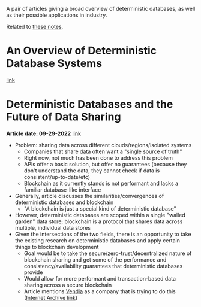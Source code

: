 A pair of articles giving a broad overview of deterministic databases, as well 
as their possible applications in industry. 

Related to [these notes](ProblemsWithACIDand2PhaseCommit-blogpost.md).

# An Overview of Deterministic Database Systems
[link](https://www.cs.umd.edu/~abadi/papers/abadi-cacm2018.pdf)

# Deterministic Databases and the Future of Data Sharing
**Article date: 09-29-2022**
[link](https://thenewstack.io/deterministic-databases-and-the-future-of-data-sharing/)
- Problem: sharing data across different clouds/regions/isolated systems
    - Companies that share data often want a "single source of truth"
    - Right now, not much has been done to address this problem
    - APIs offer a basic solution, but offer no guarantees (because they don't
understand the data, they cannot check if data is consistent/up-to-date/etc)
    - Blockchain as it currently stands is not performant and lacks a familiar
database-like interface
- Generally, article discusses the similarities/convergences of deterministic
databases and blockchain
    - "A blockchain is just a special kind of deterministic database"
- However, deterministic databases are scoped within a single "walled garden" 
data store; blockchain is a protocol that shares data across multiple, individual
data stores
- Given the intersections of the two fields, there is an opportunity to take the
existing research on deterministic databases and apply certain things to 
blockchain development
    - Goal would be to take the secure/zero-trust/decentralized nature of 
blockchain sharing and get some of the performance and consistency/availability
guarantees that deterministic databases provide
    - Would allow for more performant and transaction-based data sharing across
a secure blockchain
    - Article mentions [Vendia](https://www.vendia.com/product) as a company 
that is trying to do this ([Internet Archive link](https://web.archive.org/web/20221206193934/https://www.vendia.com/product))


